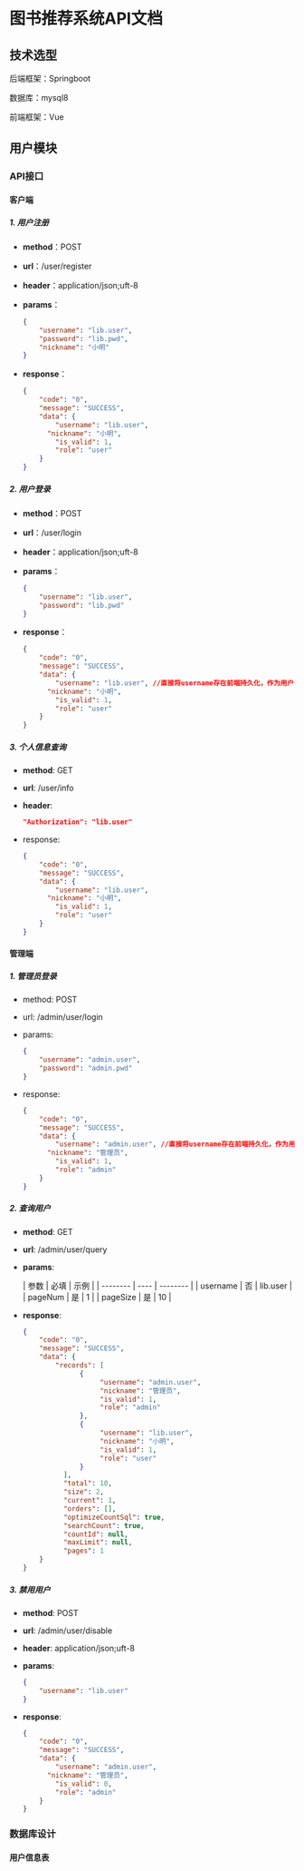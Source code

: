 # 图书推荐系统API文档

## 技术选型

后端框架：Springboot

数据库：mysql8

前端框架：Vue

## 用户模块

### API接口

#### 客户端

##### 1. 用户注册

- **method**：POST

- **url**：/user/register

- **header**：application/json;uft-8

- **params**：

  ```json
  {
      "username": "lib.user",
      "password": "lib.pwd",
      "nickname": "小明"
  }
  ```

- **response**：

  ```json
  {
      "code": "0",
      "message": "SUCCESS",
      "data": {
          "username": "lib.user",
      	"nickname": "小明",
          "is_valid": 1,
          "role": "user"
      }
  }
  ```

##### 2. 用户登录

- **method**：POST

- **url**：/user/login

- **header**：application/json;uft-8

- **params**：

  ```json
  {
      "username": "lib.user",
      "password": "lib.pwd"
  }
  ```

- **response**：

  ```json
  {
      "code": "0",
      "message": "SUCCESS",
      "data": {
          "username": "lib.user", //直接将username存在前端持久化，作为用户信息的token
      	"nickname": "小明",
          "is_valid": 1,
          "role": "user"
      }
  }
  ```

##### 3. 个人信息查询

- **method**: GET

- **url**: /user/info

- **header**:

  ```json
  "Authorization": "lib.user"
  ```

- response:

  ```json
  {
      "code": "0",
      "message": "SUCCESS",
      "data": {
          "username": "lib.user",
      	"nickname": "小明",
          "is_valid": 1,
          "role": "user"
      }
  }
  ```

#### 管理端

##### 1. 管理员登录

- method: POST

- url: /admin/user/login

- params:

  ```json
  {
      "username": "admin.user",
      "password": "admin.pwd"
  }
  ```

- response:

  ```json
  {
      "code": "0",
      "message": "SUCCESS",
      "data": {
          "username": "admin.user", //直接将username存在前端持久化，作为用户信息的token
      	"nickname": "管理员",
          "is_valid": 1,
          "role": "admin"
      }
  }
  ```

##### 2. 查询用户

- **method**: GET

- **url**: /admin/user/query

- **params**:

  | 参数     | 必填 | 示例     |
                                        | -------- | ---- | -------- |
  | username | 否   | lib.user |
  | pageNum  | 是   | 1        |
  | pageSize | 是   | 10       |

- **response**:

  ```json
  {
      "code": "0",
      "message": "SUCCESS",
      "data": {
  		  "records": [
                {
                     "username": "admin.user",
                     "nickname": "管理员",
                     "is_valid": 1,
                     "role": "admin"
                },
                {
                     "username": "lib.user",
                     "nickname": "小明",
                     "is_valid": 1,
                     "role": "user"                  
                }
            ],
            "total": 10,
            "size": 2,
            "current": 1,
            "orders": [],
            "optimizeCountSql": true,
            "searchCount": true,
            "countId": null,
            "maxLimit": null,
            "pages": 1
      }
  }
  ```

##### 3. 禁用用户

- **method**: POST

- **url**: /admin/user/disable

- **header**: application/json;uft-8

- **params**:

  ```json
  {
      "username": "lib.user"
  }
  ```

- **response**:

  ```json
  {
      "code": "0",
      "message": "SUCCESS",
      "data": {
          "username": "admin.user",
      	"nickname": "管理员",
          "is_valid": 0,
          "role": "admin"
      }
  }
  ```

### 数据库设计

#### 用户信息表
